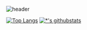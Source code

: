 ![header](https://capsule-render.vercel.app/api?type=rounded&color=gradient&text=%20깃허브%20&&animation=scaleIn)

[![Top Langs](https://github-readme-stats.vercel.app/api/top-langs/?username=ABC-Juice&layout=compact)](https://github.com/ABC-Juice/github-readme-stats)
[![*'s githubstats](https://github-readme-stats.vercel.app/api?username=ABC-Juice&show_icons=true&theme=radical)](https://github.com/ABC-Juice)


<!-- %20 : 띄어쓰기  -->
